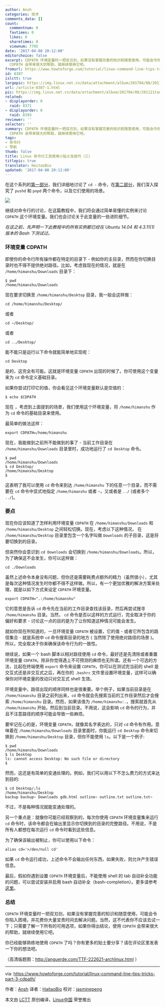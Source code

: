 ```yaml
---
author: Ansh
categories: 技术
comments_data: []
count:
  commentnum: 0
  favtimes: 0
  likes: 0
  sharetimes: 0
  viewnum: 7795
date: '2017-04-08 20:12:00'
editorchoice: false
excerpt: CDPATH 环境变量时一把双刃剑，如果没有掌握完善的知识和随意使用，可能会令你陷入困境，并花费你大量宝贵时间去解决问题。当然，这不代表你不应该去试一下；只需要了解一下所有的可用选项，如果你得出结论，使用
  CDPATH 会带来很大的帮助，就继续使用它吧。
fromurl: https://www.howtoforge.com/tutorial/linux-command-line-tips-tricks-part-3-cdpath/
id: 8387
islctt: true
largepic: https://img.linux.net.cn/data/attachment/album/201704/08/201121taqbqb0o42xiboix.jpg
url: /article-8387-1.html
pic: https://img.linux.net.cn/data/attachment/album/201704/08/201121taqbqb0o42xiboix.jpg.thumb.jpg
related:
- displayorder: 0
  raid: 8371
- displayorder: 0
  raid: 8393
reviewer: ''
selector: ''
summary: CDPATH 环境变量时一把双刃剑，如果没有掌握完善的知识和随意使用，可能会令你陷入困境，并花费你大量宝贵时间去解决问题。当然，这不代表你不应该去试一下；只需要了解一下所有的可用选项，如果你得出结论，使用
  CDPATH 会带来很大的帮助，就继续使用它吧。
tags:
- 命令行
- 导航
thumb: false
title: Linux 命令行工具使用小贴士及技巧（三）
titlepic: true
translator: HaitaoBio
updated: '2017-04-08 20:12:00'
---
```


在这个系列的[第一部分](/article-8335-1.html)，我们详细地讨论了 `cd -` 命令，在[第二部分](/article-8371-1.html)，我们深入探究了 `pushd` 和 `popd` 两个命令，以及它们使用的场景。


![](https://img.linux.net.cn/data/attachment/album/201704/08/201121taqbqb0o42xiboix.jpg)


继续对命令行的讨论，在这篇教程中，我们将会通过简单易懂的实例来讨论 `CDPATH` 这个环境变量。我们也会讨论关于此变量的一些进阶细节。


*在这之前，先声明一下此教程中的所有实例都已经在 Ubuntu 14.04 和 4.3.11(1) 版本的 Bash 下测试过。*


### 环境变量 CDPATH


即使你的命令行所有操作都在特定的目录下 - 例如你的主目录，然而在你切换目录时也不得不提供绝对路径。比如，考虑我现在的情况，就是在 `/home/himanshu/Downloads` 目录下：



```
$ pwd
/home/himanshu/Downloads

```

现在要求切换至 `/home/himanshu/Desktop` 目录，我一般会这样做：



```
cd /home/himanshu/Desktop/

```

或者



```
cd ~/Desktop/

```

或者



```
cd ../Desktop/

```

能不能只是运行以下命令就能简单地实现呢：



```
cd Desktop

```

是的，这完全有可能。这就是环境变量 `CDPATH` 出现的时候了。你可使用这个变量来为 `cd` 命令定义基础目录。


如果你尝试打印它的值，你会看见这个环境变量默认是空值的：



```
$ echo $CDPATH

```

现在 ，考虑到上面提到的场景，我们使用这个环境变量，将 `/home/himanshu` 作为 `cd` 命令的基础目录来使用。


最简单的做法这样：



```
export CDPATH=/home/himanshu

```

现在，我能做到之前所不能做到的事了 - 当前工作目录在 `/home/himanshu/Downloads` 目录里时，成功地运行了 `cd Desktop` 命令。



```
$ pwd
/home/himanshu/Downloads
$ cd Desktop/
/home/himanshu/Desktop
$

```

这表明了我可以使用 `cd` 命令来到达 `/home/himanshu` 下的任意一个目录，而不需要在 `cd` 命令中显式地指定 `/home/himanshu` 或者 `~`，又或者是 `../` (或者多个 `../`)。


### 要点


现在你应该知道了怎样利用环境变量 `CDPATH` 在 `/home/himanshu/Downloads` 和 `/home/himanshu/Desktop` 之间轻松切换。现在，考虑以下这种情况， 在 `/home/himanshu/Desktop` 目录里包含一个名字叫做 `Downloads` 的子目录，这是将要切换到的目录。


但突然你会意识到 `cd Downloads` 会切换到 `/home/himanshu/Downloads`。所以，为了确保这不会发生，你可以这样做：



```
cd ./Downloads

```

虽然上述命令本身没有问题，但你还是需要耗费点额外的精力（虽然很小），尤其是每次这种情况发生时你都不得不这样做。所以，有一个更加优雅的解决方案来处理，就是以如下方式来设定 `CDPATH` 环境变量。



```
export CDPATH=".:/home/himanshu"

```

它的意思是告诉 `cd` 命令先在当前的工作目录查找该目录，然后再尝试搜寻 `/home/himanshu` 目录。当然， `cd` 命令是否以这样的方式运行，完全取决于你的偏好和要求 - 讨论这一点的目的是为了让你知道这种情况可能会发生。


就如你现在所知道的，一旦环境变量 `CDPATH` 被设置，它的值 - 或者它所包含的路径集合 - 就是系统中 `cd` 命令搜索目录的地方 ( 当然除了使用绝对路径的场景 )。所以，完全取决于你来确保该命令行为的一致性。


继续说，如果一个 bash 脚本以相对路径使用 `cd` 命令，最好还是先清除或者重置环境变量 `CDPATH`，除非你觉得遇上不可预测的麻烦也无所谓。还有一个可选的方法，比起在终端使用 `export` 命令来设置 `CDPATH`，你可以在测试完当前的 shell 是交互式还是非交互式之后，再在你的 `.bashrc` 文件里设置环境变量，这样可以确保你对环境变量的改动只对交互式 shell 生效。


环境变量中，路径出现的顺序同样也是很重要。举个例子，如果当前目录是在 `/home/himanshu` 目录之前列出来，`cd` 命令就会先搜索当前的工作目录然后才会搜索 `/home/himanshu` 目录。然而，如果该值为 `/home/himanshu:.`，搜索就首先从 `/home/himanshu` 开始，然后到当前目录。不用说，这会影响 `cd` 命令的行为，并且不注意路径的顺序可能会导致一些麻烦。


要牢记在心的是，环境变量 `CDPATH`，就像其名字表达的，只对 `cd` 命令有作用。意味着在 `/home/himanshu/Downloads` 目录里面时，你能运行 `cd Desktop` 命令来切换到 `/home/himanshu/Desktop` 目录，但你不能使用 `ls`。以下是一个例子:



```
$ pwd
/home/himanshu/Downloads
$ ls Desktop
ls: cannot access Desktop: No such file or directory
$

```

然而，这还是有简单的变通处理的。例如，我们可以用以下不怎么费力的方式来达到目的:



```
$ cd Desktop/;ls
/home/himanshu/Desktop
backup backup~ Downloads gdb.html outline~ outline.txt outline.txt~

```

不过，不是每种情况就能变通处理的。


另一个重点是：就像你可能已经观察到的，每次你使用 `CDPATH` 环境变量集来运行 `cd` 命令时，该命令都会在输出里显示你切换到的目录的完整路径。不用说，不是所有人都想在每次运行 `cd` 命令时看到这些信息。


为了确保该输出被制止，你可以使用以下命令：



```
alias cd='>/dev/null cd'

```

如果 `cd` 命令运行成功，上述命令不会输出任何东西，如果失败，则允许产生错误信息。


最后，假如你遇到设置 `CDPATH` 环境变量后，不能使用 shell 的 tab 自动补全功能的问题，可以尝试安装并启用 bash 自动补全（bash-completion）。更多请参考 [这里](http://bash-completion.alioth.debian.org/)。


### 总结


`CDPATH` 环境变量时一把双刃剑，如果没有掌握完善的知识和随意使用，可能会令你陷入困境，并花费你大量宝贵时间去解决问题。当然，这不代表你不应该去试一下；只需要了解一下所有的可用选项，如果你得出结论，使用 `CDPATH` 会带来很大的帮助，就继续使用它吧。


你已经能够熟练地使用 `CDPATH` 了吗？你有更多的贴士要分享？请在评论区里发表一下你的想法吧。


（高清版题图：<http://anguerde.com/TTF-222621-archlinux.html> ）




---


via: <https://www.howtoforge.com/tutorial/linux-command-line-tips-tricks-part-3-cdpath/>


作者：[Ansh](https://www.howtoforge.com/tutorial/linux-command-line-tips-tricks-part-3-cdpath/) 译者：[HaitaoBio](https://github.com/HaitaoBio) 校对：[jasminepeng](https://github.com/jasminepeng)


本文由 [LCTT](https://github.com/LCTT/TranslateProject) 原创编译，[Linux中国](https://linux.cn/) 荣誉推出